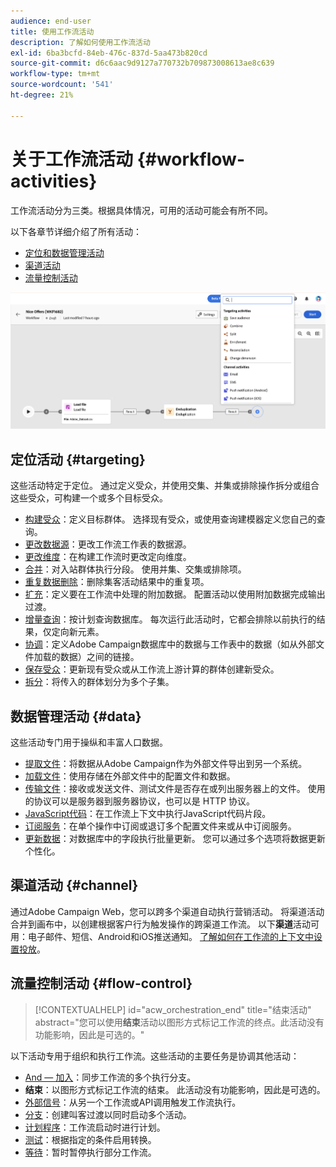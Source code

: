 ```yaml
---
audience: end-user
title: 使用工作流活动
description: 了解如何使用工作流活动
exl-id: 6ba3bcfd-84eb-476c-837d-5aa473b820cd
source-git-commit: d6c6aac9d9127a770732b709873008613ae8c639
workflow-type: tm+mt
source-wordcount: '541'
ht-degree: 21%

---
```


# 关于工作流活动 {#workflow-activities}

工作流活动分为三类。根据具体情况，可用的活动可能会有所不同。

以下各章节详细介绍了所有活动：

* [定位和数据管理活动](#targeting)
* [渠道活动](#channel)
* [流量控制活动](#flow-control)

![工作流活动概述](../assets/workflow-activities.png)

## 定位活动 {#targeting}

这些活动特定于定位。 通过定义受众，并使用交集、并集或排除操作拆分或组合这些受众，可构建一个或多个目标受众。

* [构建受众](build-audience.md)：定义目标群体。 选择现有受众，或使用查询建模器定义您自己的查询。
* [更改数据源](change-data-source.md)：更改工作流工作表的数据源。
* [更改维度](change-dimension.md)：在构建工作流时更改定向维度。
* [合并](combine.md)：对入站群体执行分段。 使用并集、交集或排除项。
* [重复数据删除](deduplication.md)：删除集客活动结果中的重复项。
* [扩充](enrichment.md)：定义要在工作流中处理的附加数据。 配置活动以使用附加数据完成输出过渡。
* [增量查询](incremental-query.md)：按计划查询数据库。 每次运行此活动时，它都会排除以前执行的结果，仅定向新元素。
* [协调](reconciliation.md)：定义Adobe Campaign数据库中的数据与工作表中的数据（如从外部文件加载的数据）之间的链接。
* [保存受众](save-audience.md)：更新现有受众或从工作流上游计算的群体创建新受众。
* [拆分](split.md)：将传入的群体划分为多个子集。

## 数据管理活动 {#data}

这些活动专门用于操纵和丰富人口数据。

* [提取文件](extract-file.md)：将数据从Adobe Campaign作为外部文件导出到另一个系统。
* [加载文件](load-file.md)：使用存储在外部文件中的配置文件和数据。
* [传输文件](transfer-file.md)：接收或发送文件、测试文件是否存在或列出服务器上的文件。 使用的协议可以是服务器到服务器协议，也可以是 HTTP 协议。
* [JavaScript代码](javascript-code.md)：在工作流上下文中执行JavaScript代码片段。
* [订阅服务](subscription-services.md)：在单个操作中订阅或退订多个配置文件来或从中订阅服务。
* [更新数据](update-data.md)：对数据库中的字段执行批量更新。 您可以通过多个选项将数据更新个性化。

## 渠道活动 {#channel}

通过Adobe Campaign Web，您可以跨多个渠道自动执行营销活动。 将渠道活动合并到画布中，以创建根据客户行为触发操作的跨渠道工作流。 以下&#x200B;**渠道**&#x200B;活动可用：电子邮件、短信、Android和iOS推送通知。 [了解如何在工作流的上下文中设置投放](channels.md)。

## 流量控制活动 {#flow-control}

>[!CONTEXTUALHELP]
>id="acw_orchestration_end"
>title="结束活动"
>abstract="您可以使用&#x200B;**结束**&#x200B;活动以图形方式标记工作流的终点。此活动没有功能影响，因此是可选的。"

以下活动专用于组织和执行工作流。这些活动的主要任务是协调其他活动：

* [And — 加入](and-join.md)：同步工作流的多个执行分支。
* **结束**：以图形方式标记工作流的结束。 此活动没有功能影响，因此是可选的。
* [外部信号](external-signal.md)：从另一个工作流或API调用触发工作流执行。
* [分支](fork.md)：创建叫客过渡以同时启动多个活动。
* [计划程序](scheduler.md)：工作流启动时进行计划。
* [测试](test.md)：根据指定的条件启用转换。
* [等待](wait.md)：暂时暂停执行部分工作流。